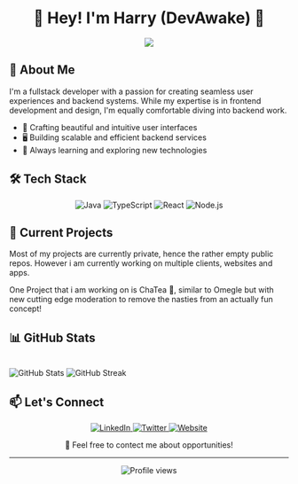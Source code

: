 <h1 align="center">👋 Hey! I'm Harry (DevAwake) 🚀</h1>

<p align="center">
  <img src="https://readme-typing-svg.herokuapp.com?lines=Fullstack+Developer;Frontend+Specialist;UI/UX+Enthusiast;Always+Learning&center=true&width=380&height=45">
</p>

## 💫 About Me

I'm a fullstack developer with a passion for creating seamless user experiences and backend systems. While my expertise is in frontend development and design, I'm equally comfortable diving into backend work.

- 🎨 Crafting beautiful and intuitive user interfaces
- 🖥️ Building scalable and efficient backend services
- 🚀 Always learning and exploring new technologies

## 🛠️ Tech Stack

<p align="center">
  <img src="https://img.shields.io/badge/java-%23ED8B00.svg?style=for-the-badge&logo=java&logoColor=white" alt="Java">
  <img src="https://img.shields.io/badge/typescript-%23007ACC.svg?style=for-the-badge&logo=typescript&logoColor=white" alt="TypeScript">
  <img src="https://img.shields.io/badge/react-%2320232a.svg?style=for-the-badge&logo=react&logoColor=%2361DAFB" alt="React">
  <img src="https://img.shields.io/badge/node.js-6DA55F?style=for-the-badge&logo=node.js&logoColor=white" alt="Node.js">
</p>

## 🔭 Current Projects

Most of my projects are currently private, hence the rather empty public repos. However i am currently working on multiple clients, websites and apps.

One Project that i am working on is ChaTea 🍵, similar to Omegle but with new cutting edge moderation to remove the nasties from an actually fun concept!

## 📊 GitHub Stats
<br>
<img src="https://github-readme-stats.vercel.app/api?username=DevAwake&show_icons=true&theme=radical" alt="GitHub Stats">
<img src="https://github-readme-streak-stats.herokuapp.com/?user=DevAwake&theme=radical" alt="GitHub Streak">

## 📫 Let's Connect

<p align="center">
  <a href="https://www.linkedin.com/in/harry-harris-a79164289/">
    <img src="https://img.shields.io/badge/linkedin-%230077B5.svg?style=for-the-badge&logo=linkedin&logoColor=white" alt="LinkedIn">
  </a>
  <a href="https://x.com/DevAwakeYT">
    <img src="https://img.shields.io/badge/Twitter-%231DA1F2.svg?style=for-the-badge&logo=Twitter&logoColor=white" alt="Twitter">
  </a>
  <a href="https://devawake.com">
    <img src="https://img.shields.io/badge/Website-%23000000.svg?style=for-the-badge&logo=About.me&logoColor=white" alt="Website">
  </a>
</p>

<p align="center">💼 Feel free to contect me about opportunities!</p>

---

<p align="center">
  <img src="https://komarev.com/ghpvc/?username=DevAwake&label=Profile%20views&color=0e75b6&style=flat" alt="Profile views">
</p>
